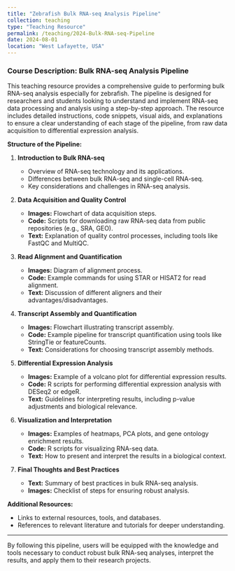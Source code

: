 ```yaml
---
title: "Zebrafish Bulk RNA-seq Analysis Pipeline"
collection: teaching
type: "Teaching Resource"
permalink: /teaching/2024-Bulk-RNA-seq-Pipeline
date: 2024-08-01
location: "West Lafayette, USA"
---
```


### Course Description: Bulk RNA-seq Analysis Pipeline

This teaching resource provides a comprehensive guide to performing bulk RNA-seq analysis especially for zebrafish. The pipeline is designed for researchers and students looking to understand and implement RNA-seq data processing and analysis using a step-by-step approach. The resource includes detailed instructions, code snippets, visual aids, and explanations to ensure a clear understanding of each stage of the pipeline, from raw data acquisition to differential expression analysis.

**Structure of the Pipeline:**

1. **Introduction to Bulk RNA-seq**
   - Overview of RNA-seq technology and its applications.
   - Differences between bulk RNA-seq and single-cell RNA-seq.
   - Key considerations and challenges in RNA-seq analysis.

2. **Data Acquisition and Quality Control**
   - **Images:** Flowchart of data acquisition steps.
   - **Code:** Scripts for downloading raw RNA-seq data from public repositories (e.g., SRA, GEO).
   - **Text:** Explanation of quality control processes, including tools like FastQC and MultiQC.

3. **Read Alignment and Quantification**
   - **Images:** Diagram of alignment process.
   - **Code:** Example commands for using STAR or HISAT2 for read alignment.
   - **Text:** Discussion of different aligners and their advantages/disadvantages.

4. **Transcript Assembly and Quantification**
   - **Images:** Flowchart illustrating transcript assembly.
   - **Code:** Example pipeline for transcript quantification using tools like StringTie or featureCounts.
   - **Text:** Considerations for choosing transcript assembly methods.

5. **Differential Expression Analysis**
   - **Images:** Example of a volcano plot for differential expression results.
   - **Code:** R scripts for performing differential expression analysis with DESeq2 or edgeR.
   - **Text:** Guidelines for interpreting results, including p-value adjustments and biological relevance.

6. **Visualization and Interpretation**
   - **Images:** Examples of heatmaps, PCA plots, and gene ontology enrichment results.
   - **Code:** R scripts for visualizing RNA-seq data.
   - **Text:** How to present and interpret the results in a biological context.

7. **Final Thoughts and Best Practices**
   - **Text:** Summary of best practices in bulk RNA-seq analysis.
   - **Images:** Checklist of steps for ensuring robust analysis.

**Additional Resources:**
- Links to external resources, tools, and databases.
- References to relevant literature and tutorials for deeper understanding.

---

By following this pipeline, users will be equipped with the knowledge and tools necessary to conduct robust bulk RNA-seq analyses, interpret the results, and apply them to their research projects.
